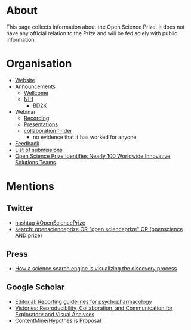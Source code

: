 # About
This page collects information about the Open Science Prize. It does not have any official relation to the Prize and will be fed solely with public information.

# Organisation
* [Website](https://www.openscienceprize.org/)
* Announcements
   * [Wellcome](http://blog.wellcome.ac.uk/2015/10/20/the-open-science-prize-harnessing-the-innovative-power-of-open-data-and-content/)
   * [NIH](http://www.nih.gov/news-events/news-releases/new-prize-competition-seeks-innovative-ideas-advance-open-science)
     * [BD2K](https://datascience.nih.gov/openscienceprize)
* Webinar
   * [Recording](https://www.openscienceprize.org/pm/resource/eyJoZnJlIjogOTAyODA5MDAsICJ2cSI6IDE4OTUxfQ/)
   * [Presentations](https://www.openscienceprize.org/pm/resource/eyJoZnJlIjogOTAyODA5MDAsICJ2cSI6IDE4NzE1fQ/)
   * [collaboration finder](https://github.com/Daniel-Mietchen/open-science-prize)
     * no evidence that it has worked for anyone
* [Feedback](https://github.com/Daniel-Mietchen/open-science-prize/blob/master/feedback.md) 
* [List of submissions](https://www.openscienceprize.org/p/)
* [Open Science Prize Identifies Nearly 100 Worldwide Innovative Solutions Teams](https://datascience.nih.gov/OSPPublicAnnouncement)

# Mentions

## Twitter
* [hashtag #OpenSciencePrize](https://twitter.com/hashtag/OpenSciencePrize?src=hash)
* [search: openscienceprize OR "open scienceprize" OR (openscience AND prize)](https://twitter.com/search?vertical=default&q=openscienceprize%20OR%20%22open%20scienceprize%22%20OR%20%28openscience%20AND%20prize%29)

## Press
* [How a science search engine is visualizing the discovery process](http://www.storybench.org/science-search-engine-visualizing-discovery-process/)

## Google Scholar
* [Editorial: Reporting guidelines for psychopharmacology](https://doi.org/10.1007/s00213-016-4252-7)
* [Vistories: Reproducibility, Collaboration, and Communication for Exploratory and Visual Analyses](http://vistories.org/proposal/vistories-openscienceprize-proposal.pdf)
* [ContentMine/Hypothes.is Proposal](https://doi.org/10.3897/rio.2.e8424)
